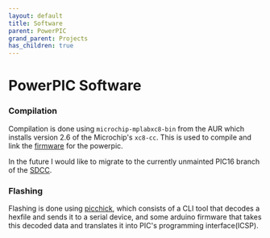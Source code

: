 ```yaml
---
layout: default
title: Software
parent: PowerPIC
grand_parent: Projects
has_children: true
---
```


# PowerPIC Software

### Compilation

Compilation is done using `microchip-mplabxc8-bin` from the AUR which installs
version 2.6 of the Microchip's `xc8-cc`. This is used to compile and link the
[firmware]() for the powerpic.

In the future I would like to migrate to the currently unmainted PIC16 branch of the [SDCC](http://sdcc.sourceforge.net).

### Flashing

Flashing is done using [picchick](https://github.com/Rex--/picchick), which consists
of a CLI tool that decodes a hexfile and sends it to a serial device, and some arduino firmware
that takes this decoded data and translates it into PIC's programming interface(ICSP).
